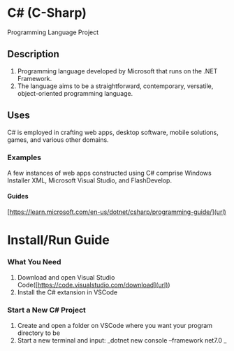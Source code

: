 # C# (C-Sharp)
Programming Language Project

## Description
1. Programming language developed by Microsoft that runs on the .NET Framework.
2. The language aims to be a straightforward, contemporary, versatile, object-oriented programming language.

## Uses
C# is employed in crafting web apps, desktop software, mobile solutions, games, and various other domains.

### Examples
A few instances of web apps constructed using C# comprise Windows Installer XML, Microsoft Visual Studio, and FlashDevelop.

#### Guides
[https://learn.microsoft.com/en-us/dotnet/csharp/programming-guide/](url)


# Install/Run Guide
### What You Need
1. Download and open Visual Studio Code([https://code.visualstudio.com/download](url))
2. Install the C# extansion in VSCode

### Start a New C# Project 
1. Create and open a folder on VSCode where you want your program directory to be
2. Start a new terminal and input: _dotnet new console –framework net7.0
_


